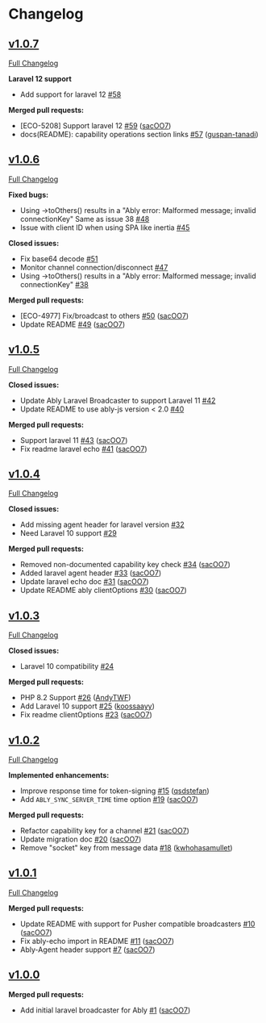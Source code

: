 # Changelog

## [v1.0.7](https://github.com/ably/laravel-broadcaster/tree/v1.0.7)

[Full Changelog](https://github.com/ably/laravel-broadcaster/compare/v1.0.6...v1.0.7)

**Laravel 12 support**

- Add support for laravel 12 [\#58](https://github.com/ably/laravel-broadcaster/issues/58)

**Merged pull requests:**

- \[ECO-5208\] Support laravel 12 [\#59](https://github.com/ably/laravel-broadcaster/pull/59) ([sacOO7](https://github.com/sacOO7))
- docs\(README\): capability operations section links [\#57](https://github.com/ably/laravel-broadcaster/pull/57) ([guspan-tanadi](https://github.com/guspan-tanadi))

## [v1.0.6](https://github.com/ably/laravel-broadcaster/tree/v1.0.6)

[Full Changelog](https://github.com/ably/laravel-broadcaster/compare/v1.0.5...v1.0.6)

**Fixed bugs:**

- Using -\>toOthers\(\) results in a "Ably error: Malformed message; invalid connectionKey" Same as issue 38 [\#48](https://github.com/ably/laravel-broadcaster/issues/48)
- Issue with client ID when using SPA like inertia [\#45](https://github.com/ably/laravel-broadcaster/issues/45)

**Closed issues:**

- Fix base64 decode  [\#51](https://github.com/ably/laravel-broadcaster/issues/51)
- Monitor channel connection/disconnect [\#47](https://github.com/ably/laravel-broadcaster/issues/47)
- Using -\>toOthers\(\) results in a "Ably error: Malformed message; invalid connectionKey" [\#38](https://github.com/ably/laravel-broadcaster/issues/38)

**Merged pull requests:**

- \[ECO-4977\] Fix/broadcast to others [\#50](https://github.com/ably/laravel-broadcaster/pull/50) ([sacOO7](https://github.com/sacOO7))
- Update README [\#49](https://github.com/ably/laravel-broadcaster/pull/49) ([sacOO7](https://github.com/sacOO7))

## [v1.0.5](https://github.com/ably/laravel-broadcaster/tree/v1.0.5)

[Full Changelog](https://github.com/ably/laravel-broadcaster/compare/v1.0.4...v1.0.5)

**Closed issues:**

- Update Ably Laravel Broadcaster to support Laravel 11 [\#42](https://github.com/ably/laravel-broadcaster/issues/42)
- Update README to use ably-js version \< 2.0 [\#40](https://github.com/ably/laravel-broadcaster/issues/40)

**Merged pull requests:**

- Support laravel 11 [\#43](https://github.com/ably/laravel-broadcaster/pull/43) ([sacOO7](https://github.com/sacOO7))
- Fix readme laravel echo [\#41](https://github.com/ably/laravel-broadcaster/pull/41) ([sacOO7](https://github.com/sacOO7))

## [v1.0.4](https://github.com/ably/laravel-broadcaster/tree/v1.0.4)

[Full Changelog](https://github.com/ably/laravel-broadcaster/compare/v1.0.3...v1.0.4)

**Closed issues:**

- Add missing agent header for laravel version [\#32](https://github.com/ably/laravel-broadcaster/issues/32)
- Need Laravel 10 support [\#29](https://github.com/ably/laravel-broadcaster/issues/29)

**Merged pull requests:**

- Removed non-documented capability key check  [\#34](https://github.com/ably/laravel-broadcaster/pull/34) ([sacOO7](https://github.com/sacOO7))
- Added laravel agent header  [\#33](https://github.com/ably/laravel-broadcaster/pull/33) ([sacOO7](https://github.com/sacOO7))
- Update laravel echo doc [\#31](https://github.com/ably/laravel-broadcaster/pull/31) ([sacOO7](https://github.com/sacOO7))
- Update README ably clientOptions [\#30](https://github.com/ably/laravel-broadcaster/pull/30) ([sacOO7](https://github.com/sacOO7))

## [v1.0.3](https://github.com/ably/laravel-broadcaster/tree/v1.0.3)

[Full Changelog](https://github.com/ably/laravel-broadcaster/compare/v1.0.2...v1.0.3)

**Closed issues:**

- Laravel 10 compatibility  [\#24](https://github.com/ably/laravel-broadcaster/issues/24)

**Merged pull requests:**

- PHP 8.2 Support [\#26](https://github.com/ably/laravel-broadcaster/pull/26) ([AndyTWF](https://github.com/AndyTWF))
- Add Laravel 10 support [\#25](https://github.com/ably/laravel-broadcaster/pull/25) ([koossaayy](https://github.com/koossaayy))
- Fix readme clientOptions [\#23](https://github.com/ably/laravel-broadcaster/pull/23) ([sacOO7](https://github.com/sacOO7))

## [v1.0.2](https://github.com/ably/laravel-broadcaster/tree/1.0.2)

[Full Changelog](https://github.com/ably/laravel-broadcaster/compare/v1.0.1...v1.0.2)

**Implemented enhancements:**

- Improve response time for token-signing [\#15](https://github.com/ably/laravel-broadcaster/pull/15) ([qsdstefan](https://github.com/qsdstefan))
- Add `ABLY_SYNC_SERVER_TIME` time option [\#19](https://github.com/ably/laravel-broadcaster/pull/19) ([sacOO7](https://github.com/sacOO7))

**Merged pull requests:**

- Refactor capability key for a channel [\#21](https://github.com/ably/laravel-broadcaster/pull/21) ([sacOO7](https://github.com/sacOO7))
- Update migration doc [\#20](https://github.com/ably/laravel-broadcaster/pull/20) ([sacOO7](https://github.com/sacOO7))
- Remove "socket" key from message data [\#18](https://github.com/ably/laravel-broadcaster/pull/18) ([kwhohasamullet](https://github.com/kwhohasamullet))


## [v1.0.1](https://github.com/ably/laravel-broadcaster/tree/1.0.1)

[Full Changelog](https://github.com/ably/laravel-broadcaster/compare/v1.0.0...v1.0.1)

**Merged pull requests:**

- Update README with support for Pusher compatible broadcasters [\#10](https://github.com/ably/laravel-broadcaster/pull/10) ([sacOO7](https://github.com/sacOO7))
- Fix ably-echo import in README [\#11](https://github.com/ably/laravel-broadcaster/pull/11) ([sacOO7](https://github.com/sacOO7))
- Ably-Agent header support [\#7](https://github.com/ably/laravel-broadcaster/pull/7) ([sacOO7](https://github.com/sacOO7))

## [v1.0.0](https://github.com/ably/laravel-broadcaster/tree/1.0.0)

**Merged pull requests:**

- Add initial laravel broadcaster for Ably [\#1](https://github.com/ably-forks/laravel-echo/pull/1) ([sacOO7](https://github.com/sacOO7))
